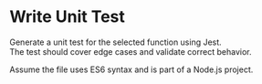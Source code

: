 # Write Unit Test

Generate a unit test for the selected function using Jest.  
The test should cover edge cases and validate correct behavior.

Assume the file uses ES6 syntax and is part of a Node.js project.